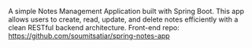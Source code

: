 A simple Notes Management Application built with Spring Boot.
This app allows users to create, read, update, and delete notes efficiently with a clean RESTful backend architecture.
Front-end repo: https://github.com/soumitsatiar/spring-notes-app
